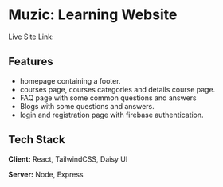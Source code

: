 
# Muzic: Learning Website

Live Site Link: 


## Features

- homepage containing a footer.
- courses page, courses categories and details course page.
- FAQ page with some common questions and answers
- Blogs with some questions and answers.
- login and registration page with firebase authentication.


## Tech Stack

**Client:** React, TailwindCSS, Daisy UI

**Server:** Node, Express

